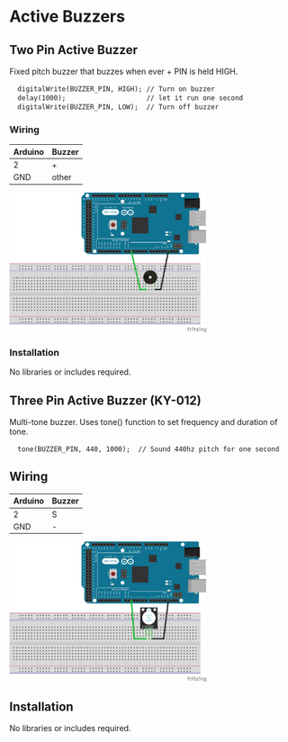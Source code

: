 # Active Buzzers

## Two Pin Active Buzzer

Fixed pitch buzzer that buzzes when ever + PIN is held HIGH.

```
  digitalWrite(BUZZER_PIN, HIGH); // Turn on buzzer
  delay(1000);                    // let it run one second
  digitalWrite(BUZZER_PIN, LOW);  // Turn off buzzer
```

### Wiring
| Arduino | Buzzer |
| --- | --- |
| 2 | + |
| GND | other |

<img src="2-Pin Active Buzzer.png" width="350">

### Installation
No libraries or includes required.

## Three Pin Active Buzzer (KY-012)

Multi-tone buzzer.  Uses tone() function to set frequency and duration of tone.
```
  tone(BUZZER_PIN, 440, 1000);  // Sound 440hz pitch for one second
```

## Wiring
| Arduino | Buzzer |
| --- | --- |
| 2 | S |
| GND | - |

<img src="3-Pin Active Buzzer (KY-012).png" width="350">

## Installation
No libraries or includes required.
